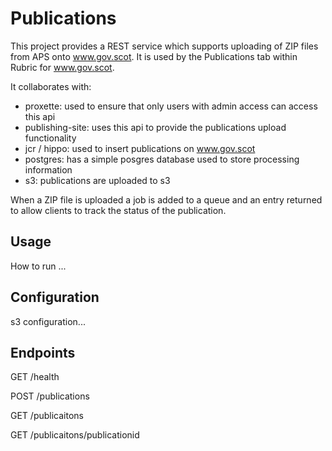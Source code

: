 # Publications

This project provides a REST service which supports uploading of ZIP
files from APS onto www.gov.scot. It is used by the Publications tab 
within Rubric for www.gov.scot.  

It collaborates with:
* proxette: used to ensure that only users with admin access can access this api
* publishing-site: uses this api to provide the publications upload functionality
* jcr / hippo: used to insert publications on www.gov.scot
* postgres: has a simple posgres database used to store processing information
* s3: publications are uploaded to s3
 
When a ZIP file is uploaded a job is added to a queue and an entry 
returned to allow clients to track the status of the publication.

## Usage
How to run ... 

## Configuration
s3 configuration...

## Endpoints

GET /health

POST /publications

GET /publicaitons

GET /publicaitons/publicationid

